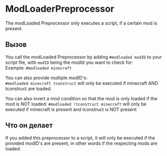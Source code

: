 # ModLoaderPreprocessor

The modLoaded Preprocessor only executes a script, if a certain mod is present.

## Вызов

You call the modLoaded Preprocessor by adding `#modloaded modID` to your script file, with `modID` being the modId you want to check for:  
Example: `#modloaded minecraft`

You can also provide multiple modID's:  
`#modloaded minecraft tconstruct` will only be executed if minecraft AND tconstruct are loaded.

You can also invert a mod condition so that the mod is only loaded if the mod is NOT loaded: `#modloaded !tconstruct minecraft` will only be executed if minecraft is present and tconstruct is NOT present

## Что он делает

If you added this preprocessor to a script, it will only be executed if the provided modID's are present, in other words if the respecting mods are loaded.